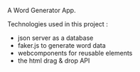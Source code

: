A Word Generator App.

Technologies used in this project :

- json server as a database
- faker.js to generate word data
- webcomponents for reusable elements
- the html drag & drop API
